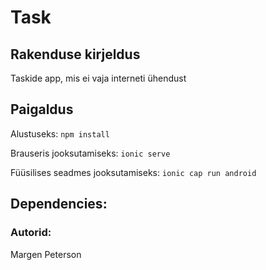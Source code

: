 # Task 

## Rakenduse kirjeldus
Taskide app, mis ei vaja interneti ühendust

## Paigaldus
Alustuseks: ```npm install```

Brauseris jooksutamiseks: ```ionic serve```

Füüsilises seadmes jooksutamiseks: ```ionic cap run android```

## Dependencies:
 

### Autorid:
 Margen Peterson
